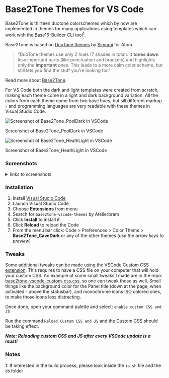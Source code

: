 # Base2Tone Themes for VS Code

Base2Tone is thirteen duotone colorschemes which by now are implemented in themes for many applications using templates which can work with the Base16-Builder CLI tool<sup>1</sup>.

Base2Tone is based on [DuoTone themes](http://simurai.com/projects/2016/01/01/duotone-themes) by [Simurai](http://simurai.com/) for Atom.

> “DuoTone themes use only 2 hues (7 shades in total). It __tones down__ less important parts (like punctuation and brackets) and highlights only the __important__ ones. This leads to a more calm color scheme, but still lets you find the stuff you're looking for.”

Read more about [Base2Tone](http://base2t.one).

For VS Code both the dark and light templates were created from scratch, making each theme come in a light and dark background variation. All the colors from each theme come from two base hues, but sill different markup - and programming languages are very readable with these themes in Visual Studio Code.

![Screenshot of Base2Tone_PoolDark in VSCode](https://i.imgur.com/FyNlKV2.png)

Screenshot of Base2Tone_PoolDark in VSCode


![Screenshot of Base2Tone_HeathLight in VSCode](https://i.imgur.com/D7eiDDT.png)

Screenshot of Base2Tone_HeathLight in VSCode

### Screenshots

<details><summary markdown="span">links to screenshots</summary>

- [Base2Tone_CaveDark](https://i.imgur.com/0XIBdPp.png)
- [Base2Tone_CaveLight](https://i.imgur.com/Rt2tujh.png)
- [Base2Tone_DesertDark](https://i.imgur.com/P8B6IEI.png)
- [Base2Tone_DesertLight](https://i.imgur.com/kVXEZSC.png)
- [Base2Tone_DrawbridgeDark](https://i.imgur.com/6qSAOLm.png)
- [Base2Tone_DrawbridgeLight](https://i.imgur.com/Q9IsG8w.png)
- [Base2Tone_EarthDark](https://i.imgur.com/kaPT4XT.png)
- [Base2Tone_EarthLight](https://i.imgur.com/mJpYbsa.png)
- [Base2Tone_EveningDark](https://i.imgur.com/mGagltl.png)
- [Base2Tone_EveningLight](https://i.imgur.com/kTxpyKN.png)
- [Base2Tone_ForestDark](https://i.imgur.com/b2RrhOG.png)
- [Base2Tone_ForestLight](https://i.imgur.com/L8ab10d.png)
- [Base2Tone_HeathDark](https://i.imgur.com/0Iek9yp.png)
- [Base2Tone_HeathLight](https://i.imgur.com/D7eiDDT.png)
- [Base2Tone_LakeDark](https://i.imgur.com/NwdDv0k.png)
- [Base2Tone_LakeLight](https://i.imgur.com/ku4eYqW.png)
- [Base2Tone_MeadowDark](https://i.imgur.com/ZXFJ6mv.png)
- [Base2Tone_MeadowLight](https://i.imgur.com/8caJ9NH.png)
- [Base2Tone_MorningDark](https://i.imgur.com/LyPcwWS.png)
- [Base2Tone_MorningLight](https://i.imgur.com/PtGk53T.png)
- [Base2Tone_PoolDark](https://i.imgur.com/FyNlKV2.png)
- [Base2Tone_PoolLight](https://i.imgur.com/vM4Gl31.png)
- [Base2Tone_SeaDark](https://i.imgur.com/HAgzQAA.png)
- [Base2Tone_SeaLight](https://i.imgur.com/y4GWHpf.png)
- [Base2Tone_SpaceDark](https://i.imgur.com/9cF1MHx.png)
- [Base2Tone_SpaceLight](https://i.imgur.com/l17vkgf.png)

</details>

### Installation

1.  Install [Visual Studio Code](https://code.visualstudio.com/)
1.  Launch Visual Studio Code
1.  Choose **Extensions** from menu
1.  Search for `base2tone-vscode-themes` by Atelierbram
1.  Click **Install** to install it
1.  Click **Reload** to reload the Code
1.  From the menu bar click: Code > Preferences > Color Theme > **Base2Tone_CaveDark** or any of the other themes (_use the arrow keys to preview_)

### Tweaks
Some additional tweaks can be made using the [VSCode Custom CSS extension](https://github.com/be5invis/vscode-custom-css). This requires to have a CSS file on your computer that will hold your custom CSS. An example of some small tweaks I made are in the repo: [base2tone-vscode-custom-css.css](https://github.com/atelierbram/Base2Tone-VSCode-Themes/blob/master/base2tone-vscode-custom-css.css), so one can tweak those as well. Small things like the background color for the Panel title (down at the page, when activated - above the statusbar), and monochrome icons ISO colored ones, to make those icons less distracting.

Once done, open your command palette and select: `enable custom CSS and JS`

Run the command `Reload Custom CSS and JS` and the Custom CSS should be taking effect.

**_Note: Reloading custom CSS and JS after every VSCode update is a must!_**

### Notes
1: If interested in the build process, please look inside the `io.sh` file and the `db` folder

